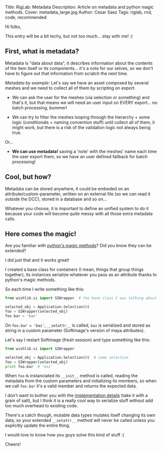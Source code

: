 Title: RigLab: Metadata
Description: Article on metadata and python magic methods.
Cover: metadata_large.jpg
Author: Cesar Saez
Tags: riglab, rnd, code, recommended

Hi folks,

This entry will be a bit techy, but not too much... stay with me! :)

## First, what is metadata?

Metadata is "data about data", it describes information about the contents of the
item itself or its components... it's a note for our selves, so we don't
have to figure out that information from scratch the next time.

_Metadata by example:_
Let's say we have an asset composed by several meshes and
we need to collect all of them by scripting on export.

* We can ask the user for the meshes (via selection or something) and that's it,
but that means we will need an user input on EVERY export... no batch processing,
bummer!

* We can try to filter the meshes looping through the hierarchy + some logic
(conditionals + naming convention stuff) until collect all of them, it might work,
but there is a risk of the validation logic not always being true.

Or...

* **We can use metadata!** saving a 'note' with the meshes' name each time the
user export them, so we have an user defined fallback for batch processing!

## Cool, but how?

Metadata can be stored anywhere, it could be embeded on an attribute/custom-parameter,
written on an external file (so we can read it outside the DCC), stored
in a database and so on...

Whatever you choose, it is important to define an unified system to do it
because your code will become quite messy with all those extra metadata calls.

## Here comes the magic!

Are you familiar with [python's magic methods](http://www.rafekettler.com/magicmethods.html)?
Did you know they can be extended?

I did just that and it works great!

I created a base class for containers (I mean, things that group things together),
its instances serialize whatever you pass as an attribute thanks to python's magic
methods.

So each time I write something like this:

```python
from wishlib.si import SIWrapper  # the base class I was talking about

selected_obj = Application.Selection(0)
foo = SIWrapper(selected_obj)
foo.bar = 'baz'
```

On `foo.bar = 'baz'`, `__setattr__` is called, `baz` is serialized
and stored as string in a custom parameter (Softimage's version of maya attributes).

Let's say I restart Softimage (fresh session) and type something like this:

```python
from wishlib.si import SIWrapper

selected_obj = Application.Selection(0)  # same selection
foo = SIWrapper(selected_obj)
print foo.bar  # 'baz'
```

When `foo` is instanciated its `__init__` method is called, reading the metadata
from the custom parameters and initializing its members, so when we call `foo.bar`
it's a valid member and returns the expected data.

I don't want to bother you with the [implementation details](https://github.com/csaez/wishlib/blob/master/wishlib/si/siwrapper.py) (take it with a grain of salt),
but I think it is a really cool way to serialize stuff without add too much overhead
to existing code.

There's a catch though, mutable data types mutates itself changing its own data, so
your extended `__setattr__` method will never be called unless you explicitly
update the entire thing.

I would love to know how you guys solve this kind of stuff :)

Cheers!
